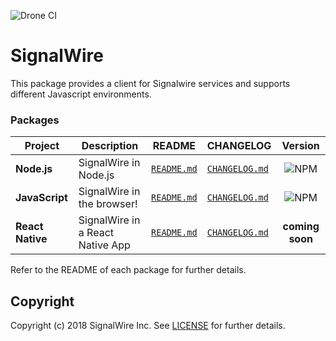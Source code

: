 ![Drone CI](https://ci.signalwire.com/api/badges/signalwire/signalwire-node/status.svg)

# SignalWire

This package provides a client for Signalwire services and supports different Javascript environments.

### Packages

| Project | Description | README | CHANGELOG | Version |
| ------- | ------- | ------- | ------- |:-----:|
| **Node.js** | SignalWire in Node.js | [`README.md`](packages/node/README.md) | [`CHANGELOG.md`](packages/node/CHANGELOG.md) | ![NPM](https://img.shields.io/npm/v/@signalwire/node.svg?color=brightgreen)
| **JavaScript** | SignalWire in the browser! | [`README.md`](packages/js/README.md) | [`CHANGELOG.md`](packages/js/CHANGELOG.md) | ![NPM](https://img.shields.io/npm/v/@signalwire/js.svg?color=brightgreen)
| **React Native** | SignalWire in a React Native App | [`README.md`](packages/react-native/README.md) | [`CHANGELOG.md`](packages/react-native/CHANGELOG.md) | **coming soon**

Refer to the README of each package for further details.

## Copyright

Copyright (c) 2018 SignalWire Inc. See [LICENSE](https://github.com/signalwire/signalwire-node/blob/master/LICENSE) for further details.
